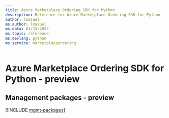 ```yaml
---
title: Azure Marketplace Ordering SDK for Python
description: Reference for Azure Marketplace Ordering SDK for Python
author: lmazuel
ms.author: lmazuel
ms.data: 03/15/2023
ms.topic: reference
ms.devlang: python
ms.service: marketplaceordering
---
```

# Azure Marketplace Ordering SDK for Python - preview

## Management packages - preview
[!INCLUDE [mgmt-packages](marketplace-ordering-mgmt-index.md)]